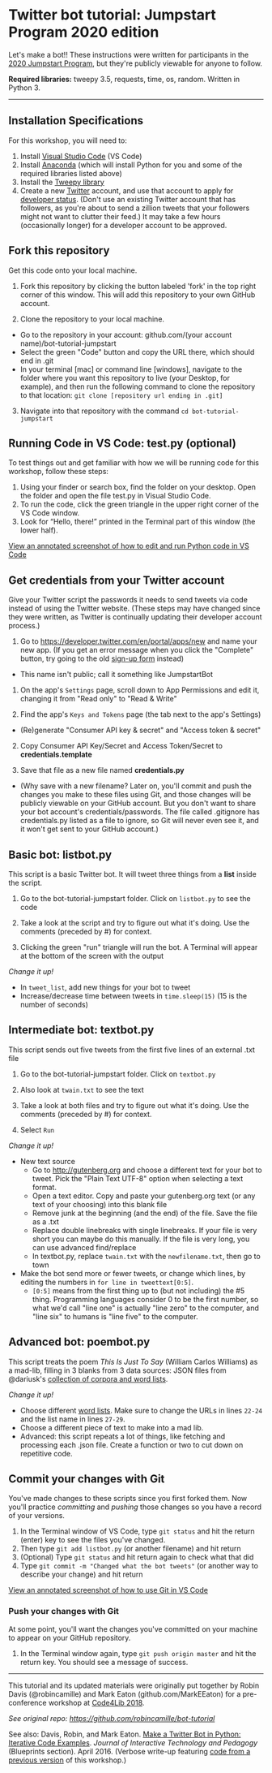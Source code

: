 # Twitter bot tutorial: Jumpstart Program 2020 edition

Let's make a bot!! These instructions were written for participants in the [2020 Jumpstart Program](https://www.lib.ncsu.edu/jumpstart), but they're publicly viewable for anyone to follow.

**Required libraries:** tweepy 3.5, requests, time, os, random. Written in Python 3. 

---

## Installation Specifications

For this workshop, you will need to:
1. Install [Visual Studio Code](https://code.visualstudio.com/) (VS Code)
1. Install [Anaconda](https://www.anaconda.com/products/individual) (which will install Python for you and some of the required libraries listed above)
1. Install the [Tweepy library](http://docs.tweepy.org/en/latest/install.html)
1. Create a new [Twitter](https://twitter.com) account, and use that account to apply for [developer status](https://developer.twitter.com/en/apply-for-access). (Don't use an existing Twitter account that has followers, as you're about to send a zillion tweets that your followers might not want to clutter their feed.) It may take a few hours (occasionally longer) for a developer account to be approved.

## Fork this repository
Get this code onto your local machine. 

1. Fork this repository by clicking the button labeled 'fork' in the top right corner of this window. This will add this repository to your own GitHub account. 

2. Clone the repository to your local machine.
- Go to the repository in your account: github.com/(your account name)/bot-tutorial-jumpstart
- Select the green "Code" button and copy the URL there, which should end in .git
- In your terminal [mac] or command line [windows], navigate to the folder where you  want this repository to live (your Desktop, for example), and then run the following command to clone the repository to that location: `git clone [repository url ending in .git]`

3. Navigate into that repository with the command `cd bot-tutorial-jumpstart`

## Running Code in VS Code: test.py (optional)

To test things out and get familiar with how we will be running code for this workshop, follow these steps:

1. Using your finder or search box, find the folder on your desktop. Open the folder and open the file test.py in Visual Studio Code.
2. To run the code, click the green triangle in the upper right corner of the VS Code window. 
3. Look for “Hello, there!” printed in the Terminal part of this window (the lower half). 

[View an annotated screenshot of how to edit and run Python code in VS Code](http://robincamille.com/ncsu/vscode_screenshot_python.png)

## Get credentials from your Twitter account 
Give your Twitter script the passwords it needs to send tweets via code instead of using the Twitter website. (These steps may have changed since they were written, as Twitter is continually updating their developer account process.)

1. Go to https://developer.twitter.com/en/portal/apps/new and name your new app. (If you get an  error message when you click the "Complete" button, try going to the old [sign-up form](https://developer.twitter.com/en/apps/create) instead)
 - This name isn't public; call it something like JumpstartBot
 
1. On the app's `Settings` page, scroll down to App Permissions and edit it, changing it from "Read only" to "Read & Write"

1. Find the app's `Keys and Tokens` page (the tab next to the app's Settings)
 - (Re)generate "Consumer API key & secret" and "Access token & secret"

2. Copy Consumer API Key/Secret and Access Token/Secret to **credentials.template** 

3. Save that file as a new file named **credentials.py**
- (Why save with a new filename? Later on, you'll commit and push the changes you make to these files using Git, and those changes will be publicly viewable on your GitHub account. But you don't want to share your bot account's credentials/passwords. The file called .gitignore has credentials.py listed as a file to ignore, so Git will never even see it, and it won't get sent to your GitHub account.)

## Basic bot: listbot.py

This script is a basic Twitter bot. It will tweet three things from a **list** inside the script.

1. Go to the bot-tutorial-jumpstart folder. Click on `listbot.py` to see the code

2. Take a look at the script and try to figure out what it's doing. Use the comments (preceded by #) for context.

3. Clicking the green "run" triangle will run the bot. A Terminal will appear at the bottom of the screen with the output

*Change it up!*
- In `tweet_list`, add new things for your bot to tweet
- Increase/decrease time between tweets in `time.sleep(15)` (15 is the number of seconds) 

## Intermediate bot: textbot.py

This script sends out five tweets from the first five lines of an external .txt file

1. Go to the bot-tutorial-jumpstart folder. Click on `textbot.py`

2. Also look at `twain.txt` to see the text

3. Take a look at both files and try to figure out what it's doing. Use the comments (preceded by #) for context.

4. Select `Run`

*Change it up!*
- New text source
  - Go to http://gutenberg.org and choose a different text for your bot to tweet. Pick the "Plain Text UTF-8" option when selecting a text format.
  - Open a text editor. Copy and paste your gutenberg.org text (or any text of your choosing) into this blank file
  - Remove junk at the beginning (and the end) of the file. Save the file as a .txt
  - Replace double linebreaks with single linebreaks. If your file is very short you can maybe do this manually. If the file is very long, you can use advanced find/replace
  - In textbot.py, replace `twain.txt` with the `newfilename.txt`, then go to town
- Make the bot send more or fewer tweets, or change which lines, by editing the numbers in `for line in tweettext[0:5]`. 
   - `[0:5]` means from the first thing up to (but not including) the #5 thing. Programming languages consider 0 to be the first number, so what we'd call "line one" is actually "line zero" to the computer, and "line six" to humans is "line five" to the computer.
 
 
## Advanced bot: poembot.py

This script treats the poem *This Is Just To Say* (William Carlos Williams) as a mad-lib, filling in 3 blanks from 3 data sources: JSON files from @dariusk's [collection of corpora and word lists](https://github.com/dariusk/corpora). 

*Change it up!*
- Choose different [word lists](https://github.com/dariusk/corpora). Make sure to change the URLs in lines ``22-24`` and the list name in lines ``27-29``.
- Choose a different piece of text to make into a mad lib. 
- Advanced: this script repeats a lot of things, like fetching and processing each .json file. Create a function or two to cut down on repetitive code.

## Commit your changes with Git 

You've made changes to these scripts since you first forked them. Now you'll practice *committing* and *pushing* those changes so you have a record of your versions.

1. In the Terminal window of VS Code, type `git status` and hit the return (enter) key to see the files you've changed.
1. Then type `git add listbot.py` (or another filename) and hit return
1. (Optional) Type `git status` and hit return again to check what that did
1. Type `git commit -m "Changed what the bot tweets"` (or another way to describe your change) and hit return

[View an annotated screenshot of how to use Git in VS Code](http://robincamille.com/ncsu/vscode_screenshot_git.png)

### Push your changes with Git 

At some point, you'll want the changes you've committed on your machine to appear on your GitHub repository. 

1. In the Terminal window again, type `git push origin master` and hit the return key. You should see a message of success.


---

This tutorial and its updated materials were originally put together by Robin Davis (@robincamille) and Mark Eaton (github.com/MarkEEaton) for a pre-conference workshop at [Code4Lib 2018](http://2018.code4lib.org/).

*See original repo: https://github.com/robincamille/bot-tutorial*

See also: Davis, Robin, and Mark Eaton. [Make a Twitter Bot in Python: Iterative Code Examples](http://jitp.commons.gc.cuny.edu/make-a-twitter-bot-in-python-iterative-code-examples/). *Journal of Interactive Technology and Pedagogy* (Blueprints section).  April 2016. (Verbose write-up featuring [code from a previous version](https://github.com/robincamille/bot-tutorial) of this workshop.)
